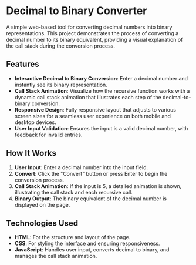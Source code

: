 # Decimal to Binary Converter

A simple web-based tool for converting decimal numbers into binary representations. This project demonstrates the process of converting a decimal number to its binary equivalent, providing a visual explanation of the call stack during the conversion process.

## Features

- **Interactive Decimal to Binary Conversion**: Enter a decimal number and instantly see its binary representation.
- **Call Stack Animation**: Visualize how the recursive function works with a dynamic call stack animation that illustrates each step of the decimal-to-binary conversion.
- **Responsive Design**: Fully responsive layout that adjusts to various screen sizes for a seamless user experience on both mobile and desktop devices.
- **User Input Validation**: Ensures the input is a valid decimal number, with feedback for invalid entries.

## How It Works

1. **User Input**: Enter a decimal number into the input field.
2. **Convert**: Click the "Convert" button or press Enter to begin the conversion process.
3. **Call Stack Animation**: If the input is 5, a detailed animation is shown, illustrating the call stack and each recursive call.
4. **Binary Output**: The binary equivalent of the decimal number is displayed on the page.

## Technologies Used

- **HTML**: For the structure and layout of the page.
- **CSS**: For styling the interface and ensuring responsiveness.
- **JavaScript**: Handles user input, converts decimal to binary, and manages the call stack animation.
